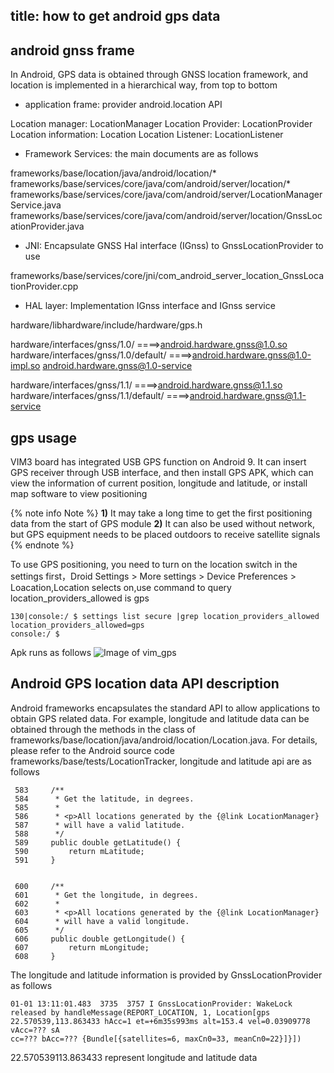title: how to get android gps data
---
## android gnss frame
In Android, GPS data is obtained through GNSS location framework, and location is implemented in a hierarchical way, from top to bottom
- application frame: provider android.location API

Location manager: LocationManager
Location Provider: LocationProvider
Location information: Location
Location Listener: LocationListener

- Framework Services: the main documents are as follows

frameworks/base/location/java/android/location/*
frameworks/base/services/core/java/com/android/server/location/*
frameworks/base/services/core/java/com/android/server/LocationManagerService.java
frameworks/base/services/core/java/com/android/server/location/GnssLocationProvider.java

- JNI: Encapsulate GNSS Hal interface (IGnss) to GnssLocationProvider to use

frameworks/base/services/core/jni/com_android_server_location_GnssLocationProvider.cpp

- HAL layer: Implementation IGnss interface and IGnss service

hardware/libhardware/include/hardware/gps.h

hardware/interfaces/gnss/1.0/                        ====>android.hardware.gnss@1.0.so
hardware/interfaces/gnss/1.0/default/         ====>android.hardware.gnss@1.0-impl.so  android.hardware.gnss@1.0-service

hardware/interfaces/gnss/1.1/                        ====>android.hardware.gnss@1.1.so
hardware/interfaces/gnss/1.1/default/         ====>android.hardware.gnss@1.1-service


## gps usage
VIM3 board has integrated USB GPS function on Android 9. It can insert GPS receiver through USB interface, and then install GPS APK, which can view the information of current position, longitude and latitude, or install map software to view positioning

{% note info Note %}
**1)** It may take a long time to get the first positioning data from the start of GPS module
**2)** It can also be used without network, but GPS equipment needs to be placed outdoors to receive satellite signals
{% endnote %}

To use GPS positioning, you need to turn on the location switch in the settings first，Droid Settings > More settings > Device Preferences > Loacation,Location selects on,use command to query location_providers_allowed is gps 
```shell
130|console:/ $ settings list secure |grep location_providers_allowed          
location_providers_allowed=gps
console:/ $ 
```
Apk runs as follows
![Image of vim_gps](/android/images/vim3/gps.png)

## Android GPS location data API description
Android frameworks encapsulates the standard API to allow applications to obtain GPS related data. For example, longitude and latitude data can be obtained through the methods in the class of frameworks/base/location/java/android/location/Location.java. For details, please refer to the Android source code frameworks/base/tests/LocationTracker, longitude and latitude api are as follows
```shell
 583     /**
 584      * Get the latitude, in degrees.
 585      *
 586      * <p>All locations generated by the {@link LocationManager}
 587      * will have a valid latitude.
 588      */
 589     public double getLatitude() {
 590         return mLatitude;
 591     }


 600     /**
 601      * Get the longitude, in degrees.
 602      *
 603      * <p>All locations generated by the {@link LocationManager}
 604      * will have a valid longitude.
 605      */
 606     public double getLongitude() {
 607         return mLongitude;
 608     }

```
The longitude and latitude information is provided by GnssLocationProvider as follows
```shell
01-01 13:11:01.483  3735  3757 I GnssLocationProvider: WakeLock released by handleMessage(REPORT_LOCATION, 1, Location[gps 22.570539,113.863433 hAcc=1 et=+6m35s993ms alt=153.4 vel=0.03909778 vAcc=??? sA
cc=??? bAcc=??? {Bundle[{satellites=6, maxCn0=33, meanCn0=22}]}])
```
22.570539113.863433 represent longitude and latitude data 

